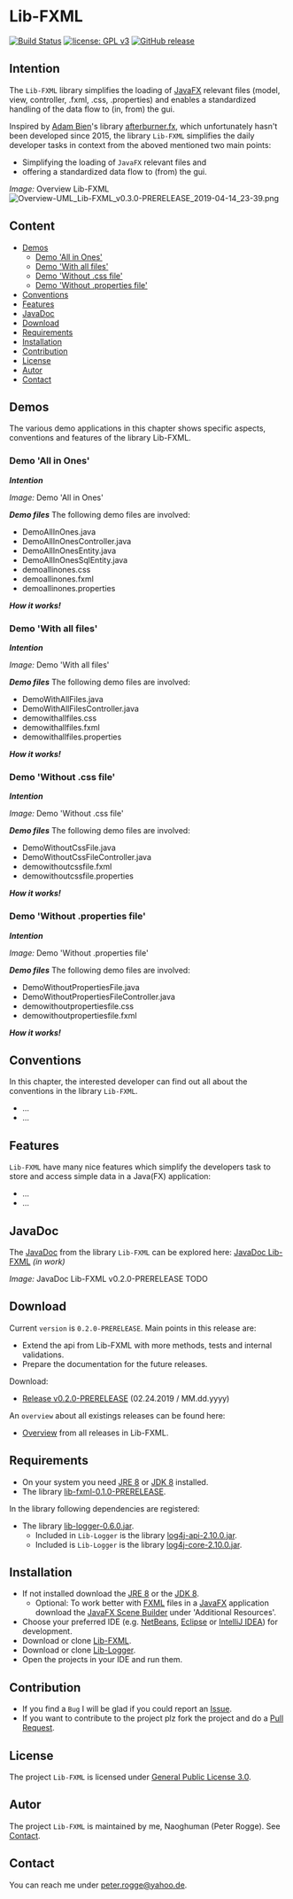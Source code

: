 Lib-FXML
===

[![Build Status](https://travis-ci.org/Naoghuman/lib-fxml.svg?branch=master)](https://travis-ci.org/Naoghuman/lib-fxml)
[![license: GPL v3](https://img.shields.io/badge/License-GPL%20v3-blue.svg)](https://www.gnu.org/licenses/gpl-3.0)
[![GitHub release](https://img.shields.io/github/release/Naoghuman/lib-fxml.svg)](https://GitHub.com/Naoghuman/lib-fxml/releases/)



Intention
---

The `Lib-FXML` library simplifies the loading of [JavaFX] relevant files (model, 
view, controller, .fxml, .css, .properties) and enables a standardized handling 
of the data flow to (in, from) the gui.

Inspired by [Adam Bien]'s library [afterburner.fx], which unfortunately hasn't been 
developed since 2015, the library `Lib-FXML` simplifies the daily developer tasks 
in context from the aboved mentioned two main points:
 * Simplifying the loading of `JavaFX` relevant files and
 * offering a standardized data flow to (from) the gui.

_Image:_ Overview Lib-FXML  
![Overview-UML_Lib-FXML_v0.3.0-PRERELEASE_2019-04-14_23-39.png][Overview-UML_Lib-FXML_v0.3.0-PRERELEASE_2019-04-14_23-39]



Content
---

* [Demos](#Demos)
    * [Demo 'All in Ones'](#DeAlInOn)
    * [Demo 'With all files'](#DeWiAlFi)
    * [Demo 'Without .css file'](#DeWiCsFi)
    * [Demo 'Without .properties file'](#DeWiPrFi)
* [Conventions](#Conventions)
* [Features](#Features)
* [JavaDoc](#JavaDoc)
* [Download](#Download)
* [Requirements](#Requirements)
* [Installation](#Installation)
* [Contribution](#Contribution)
* [License](#License)
* [Autor](#Autor)
* [Contact](#Contact)



Demos<a name="Demos" />
---

The various demo applications in this chapter shows specific aspects, conventions 
and features of the library Lib-FXML.


### Demo 'All in Ones'<a name="DeAlInOn" />

___Intention___

_Image:_ Demo 'All in Ones'  

___Demo files___
The following demo files are involved:
* DemoAllInOnes.java
* DemoAllInOnesController.java
* DemoAllInOnesEntity.java
* DemoAllInOnesSqlEntity.java
* demoallinones.css
* demoallinones.fxml
* demoallinones.properties

___How it works!___


### Demo 'With all files'<a name="DeWiAlFi" />

___Intention___

_Image:_ Demo 'With all files'  

___Demo files___
The following demo files are involved:
* DemoWithAllFiles.java
* DemoWithAllFilesController.java
* demowithallfiles.css
* demowithallfiles.fxml
* demowithallfiles.properties

___How it works!___


### Demo 'Without .css file'<a name="DeWiCsFi" />

___Intention___

_Image:_ Demo 'Without .css file'  

___Demo files___
The following demo files are involved:
* DemoWithoutCssFile.java
* DemoWithoutCssFileController.java
* demowithoutcssfile.fxml
* demowithoutcssfile.properties

___How it works!___


### Demo 'Without .properties file'<a name="DeWiPrFi" />

___Intention___

_Image:_ Demo 'Without .properties file'  

___Demo files___
The following demo files are involved:
* DemoWithoutPropertiesFile.java
* DemoWithoutPropertiesFileController.java
* demowithoutpropertiesfile.css
* demowithoutpropertiesfile.fxml

___How it works!___



Conventions<a name="Conventions" />
---

In this chapter, the interested developer can find out all about the conventions 
in the library `Lib-FXML`.
* ...
* ...



Features<a name="Features" />
---

`Lib-FXML` have many nice features which simplify the developers task to 
store and access simple data in a Java(FX) application:
* ...
* ...



JavaDoc<a name="JavaDoc" />
---

The [JavaDoc] from the library `Lib-FXML` can be explored here: [JavaDoc Lib-FXML] _(in work)_

_Image:_ JavaDoc Lib-FXML v0.2.0-PRERELEASE
TODO
 


Download<a name="Download" />
---

Current `version` is `0.2.0-PRERELEASE`. Main points in this release are:
* Extend the api from Lib-FXML with more methods, tests and internal validations.
* Prepare the documentation for the future releases.

Download:
* [Release v0.2.0-PRERELEASE] (02.24.2019 / MM.dd.yyyy)

An `overview` about all existings releases can be found here:
* [Overview] from all releases in Lib-FXML.



Requirements<a name="Requirements" />
---

* On your system you need [JRE 8] or [JDK 8] installed.
* The library [lib-fxml-0.1.0-PRERELEASE](#Installation).

In the library following dependencies are registered:
* The library [lib-logger-0.6.0.jar](#Installation).
  * Included in `Lib-Logger` is the library [log4j-api-2.10.0.jar].
  * Included is `Lib-Logger` is the library [log4j-core-2.10.0.jar].



Installation<a name="Installation" />
---

* If not installed download the [JRE 8] or the [JDK 8].
  * Optional: To work better with [FXML] files in a [JavaFX] application 
    download the [JavaFX Scene Builder] under 'Additional Resources'.
* Choose your preferred IDE (e.g. [NetBeans], [Eclipse] or [IntelliJ IDEA]) for development.
* Download or clone [Lib-FXML].
* Download or clone [Lib-Logger].
* Open the projects in your IDE and run them.



Contribution<a name="Contribution" />
---

* If you find a `Bug` I will be glad if you could report an [Issue].
* If you want to contribute to the project plz fork the project and do a [Pull Request].



License<a name="License" />
---

The project `Lib-FXML` is licensed under [General Public License 3.0].



Autor<a name="Autor" />
---

The project `Lib-FXML` is maintained by me, Naoghuman (Peter Rogge). See [Contact](#Contact).



Contact<a name="Contact" />
---

You can reach me under <peter.rogge@yahoo.de>.





[//]: # (Images)
[Overview-UML_Lib-FXML_v0.3.0-PRERELEASE_2019-04-14_23-39]:https://user-images.githubusercontent.com/8161815/56099552-d0df8080-5f0e-11e9-8709-62470c9b5f63.png



[//]: # (Links)
[Adam Bien]:http://adambien.blog/roller/
[afterburner.fx]:https://github.com/AdamBien/afterburner.fx
[Eclipse]:https://www.eclipse.org/
[FXML]:http://docs.oracle.com/javafx/2/fxml_get_started/jfxpub-fxml_get_started.htm
[General Public License 3.0]:http://www.gnu.org/licenses/gpl-3.0.en.html
[IntelliJ IDEA]:http://www.jetbrains.com/idea/
[Issue]:https://github.com/Naoghuman/lib-fxml/issues
[JavaDoc]:http://www.oracle.com/technetwork/java/javase/documentation/index-jsp-135444.html
[JavaDoc Lib-FXML]:http://naoghuman.github.io/lib-fxml/apidocs
[JavaFX]:http://docs.oracle.com/javase/8/javase-clienttechnologies.htm
[JavaFX Scene Builder]:http://www.oracle.com/technetwork/java/javase/downloads/index.html
[JDK 8]:http://www.oracle.com/technetwork/java/javase/downloads/jdk8-downloads-2133151.html
[JRE 8]:http://www.oracle.com/technetwork/java/javase/downloads/jre8-downloads-2133155.html
[Lib-FXML]:https://github.com/Naoghuman/lib-fxml
[Lib-Logger]:https://github.com/Naoghuman/lib-logger
[log4j-api-2.10.0.jar]:https://logging.apache.org/log4j/2.0/log4j-web/dependencies.html
[log4j-core-2.10.0.jar]:https://logging.apache.org/log4j/2.0/log4j-web/dependencies.html
[Maven]:http://maven.apache.org/
[NetBeans]:https://netbeans.org/
[Overview]:https://github.com/Naoghuman/lib-fxml/releases
[Release v0.2.0-PRERELEASE]:https://github.com/Naoghuman/lib-fxml/releases/tag/v0.2.0-PRERELEASE
[Pull Request]:https://help.github.com/articles/using-pull-requests
